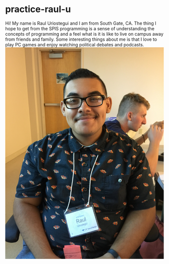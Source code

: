 # practice-raul-u
Hi! My name is Raul Uriostegui and I am from South Gate, CA. The thing I hope to get from the SPIS programming is a sense of understanding the concepts of programming and a feel what is it is like to live on campus away from friends and family. Some interesting things about me is that I love to play PC games and enjoy watching political debates and podcasts. 
![me](raul-u.JPG)
